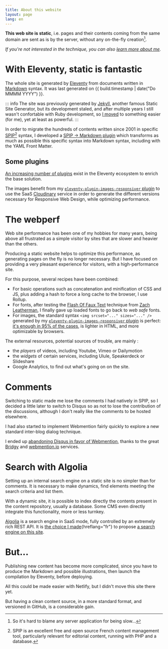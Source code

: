 ```yaml
---
title: About this website
layout: page
lang: en
---
```


**This web site is static**, i.e. pages and their contents coming from the same domain are sent as is by the server, without any on-the-fly creation[^perf].

[^perf]: So it's hard to blame any server application for being slow…

*If you're not interested in the technique, you can also [learn more about me](/about/).*

# With Eleventy, static is fantastic

The whole site is generated by [Eleventy](https://11ty.dev) from documents written in [Markdown](http://en.wikipedia.org/wiki/Markdown) syntax. It was last generated on&nbsp;{{ build.timestamp | date("Do MMMM YYYY") }}.

::: info
The site was previously generated by [Jekyll](http://jekyllrb.com/), another famous Static Site Generator, but its development staled, and after multiple years I still wasn't confortable with Ruby development, so [I moved](https://github.com/nhoizey/nicolas-hoizey.com/projects/3) to something easier (for me), yet at least as powerful.
:::

In order to migrate the hundreds of contents written since 2001 in specific [SPIP](https://spip.net)[^spip] syntax, I developed a [SPIP → Markdown plugin](https://github.com/nhoizey/spip2markdown) which transforms as much as possible this specific syntax into Markdown syntax, including with the YAML Front Matter.

[^spip]: SPIP is an excellent free and open source French content management tool, particularly relevant for editorial content, running with PHP and a database.

## Some plugins

[An increasing number of plugins](https://www.11ty.dev/docs/plugins/) exist in the Eleventy ecosystem to enrich the base solution.

The images benefit from my [`eleventy-plugin-images-responsiver` plugin](https://nhoizey.github.io/eleventy-plugin-images-responsiver/) to use the SaaS [Cloudinary](https://cloudinary.com/invites/lpov9zyyucivvxsnalc5/sgyyc0j14k6p0sbt51nw) service in order to generate the different versions necessary for Responsive Web Design, while optimizing performance.

# The webperf

Web site performance has been one of my hobbies for many years, being above all frustrated as a simple visitor by sites that are slower and heavier than the others.

Producing a static website helps to optimize this performance, as generating pages on the fly is no longer necessary. But I have focused on providing a very pleasant experience for visitors, with a high-performance site.

For this purpose, several recipes have been combined:

- For basic operations such as concatenation and minification of CSS and JS, plus adding a hash to force a long cache to the browser, I use Rollup.
- For fonts, after testing the [Flash Of Faux Text](https://www.zachleat.com/web/foft/) technique from [Zach Leatherman](https://twitter.com/zachleat), I finally gave up loaded fonts to go back to *web safe* fonts.
- For images, the standard syntax `<img srcset="..." sizes="..." />` generated by my [`eleventy-plugin-images-responsiver` plugin](https://nhoizey.github.io/eleventy-plugin-images-responsiver/) is perfect: [it's enough in 95% of the cases](https://cloudfour.com/thinks/dont-use-picture-most-of-the-time/), is lighter in HTML, and more optimizable by browsers.

The external resources, potential sources of trouble, are mainly :

- the *players* of videos, including Youtube, Vimeo or Dailymotion
- the *widgets* of certain services, including Ulule, Speakerdeck or Slideshare
- Google Analytics, to find out what's going on on the site.

# Comments

Switching to static made me lose the comments I had natively in SPIP, so I decided a little later to switch to Disqus so as not to lose the contribution of the discussions, although I don't really like the comments to be hosted elsewhere.

I had also started to implement Webmention fairly quickly to explore a new standard inter-blog dialog technique.

I ended up [abandoning Disqus in favor of Webmention](/articles/2017/07/27/so-long-disqus-hello-webmentions/), thanks to the great [Bridgy](https://brid.gy/) and [webmention.io](https://webmention.io/) services.

# Search with Algolia

Setting up an internal search engine on a static site is no simpler than for comments. It is necessary to make dynamics, find elements meeting the search criteria and list them.

With a dynamic site, it is possible to index directly the contents present in the content repository, usually a database. Some CMS even directly integrate this functionality, more or less turnkey.

[Algolia](https://www.algolia.com/) is a search engine in SaaS mode, fully controlled by an extremely rich REST API. It is [the choice I made](/articles/2015/06/24/la-recherche-dans-du-statique-facile-avec-algolia/){hreflang="fr"} to propose [a search engine on this site](/search/).

# But...

Publishing new content has become more complicated, since you have to produce the Markdown and possible illustrations, then launch the compilation by Eleventy, before deploying.

All this could be made easier with Netlify, but I didn't move this site there yet.

But having a clean content source, in a more standard format, and versioned in GitHub, is a considerable gain.
